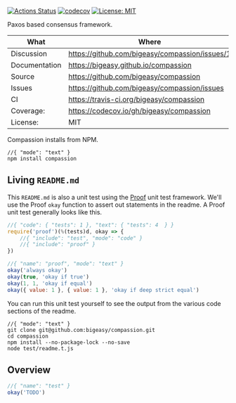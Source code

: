 [![Actions Status](https://github.com/bigeasy/compassion/workflows/Node%20CI/badge.svg)](https://github.com/bigeasy/compassion/actions)
[![codecov](https://codecov.io/gh/bigeasy/compassion/branch/master/graph/badge.svg)](https://codecov.io/gh/bigeasy/compassion)
[![License: MIT](https://img.shields.io/badge/License-MIT-yellow.svg)](https://opensource.org/licenses/MIT)

Paxos based consensus framework.

| What          | Where                                             |
| --- | --- |
| Discussion    | https://github.com/bigeasy/compassion/issues/1    |
| Documentation | https://bigeasy.github.io/compassion              |
| Source        | https://github.com/bigeasy/compassion             |
| Issues        | https://github.com/bigeasy/compassion/issues      |
| CI            | https://travis-ci.org/bigeasy/compassion          |
| Coverage:     | https://codecov.io/gh/bigeasy/compassion          |
| License:      | MIT                                               |


Compassion installs from NPM.

```
//{ "mode": "text" }
npm install compassion
```

## Living `README.md`

This `README.md` is also a unit test using the
[Proof](https://github.com/bigeasy/proof) unit test framework. We'll use the
Proof `okay` function to assert out statements in the readme. A Proof unit test
generally looks like this.

```javascript
//{ "code": { "tests": 1 }, "text": { "tests": 4  } }
require('proof')(%(tests)d, okay => {
    //{ "include": "test", "mode": "code" }
    //{ "include": "proof" }
})
```

```javascript
//{ "name": "proof", "mode": "text" }
okay('always okay')
okay(true, 'okay if true')
okay(1, 1, 'okay if equal')
okay({ value: 1 }, { value: 1 }, 'okay if deep strict equal')
```

You can run this unit test yourself to see the output from the various
code sections of the readme.

```text
//{ "mode": "text" }
git clone git@github.com:bigeasy/compassion.git
cd compassion
npm install --no-package-lock --no-save
node test/readme.t.js
```

## Overview

```javascript
//{ "name": "test" }
okay('TODO')
```
